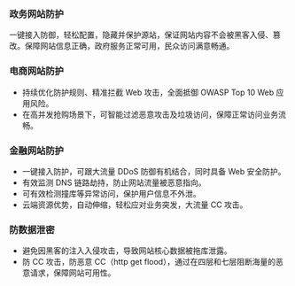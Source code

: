 
### 政务网站防护
一键接入防御，轻松配置，隐藏并保护源站，保证网站内容不会被黑客入侵、篡改。保障网站信息正确，政府服务正常可用，民众访问满意畅通。

### 电商网站防护
- 持续优化防护规则、精准拦截 Web 攻击，全面抵御 OWASP Top 10 Web 应用风险。
- 在高并发抢购场景下，可智能过滤恶意攻击及垃圾访问，保障正常访问业务流畅。

### 金融网站防护
- 一键接入防护，可跟大流量 DDoS 防御有机结合，同时具备 Web 安全防护。
- 有效监测 DNS 链路劫持，防止网站流量被恶意指向。
- 可有效检测撞库等异常访问，保护用户信息不外泄。
- 云端资源优势，自动伸缩，轻松应对业务突发，大流量 CC 攻击。

### 防数据泄密
- 避免因黑客的注入入侵攻击，导致网站核心数据被拖库泄露。
- 防 CC 攻击，防恶意 CC（http get flood），通过在四层和七层阻断海量的恶意请求，保障网站可用性。
